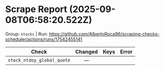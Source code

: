 # Scrape Report (2025-09-08T06:58:20.522Z)

Group: `stocks`  |  Run: https://github.com/AlbertoRoca96/scraping-checks-scheduler/actions/runs/17542455141

| Check | Changed | Keys | Error |
|---|:---:|:--|:--|
| `stock_ntdoy_global_quote` | — |  |  |

